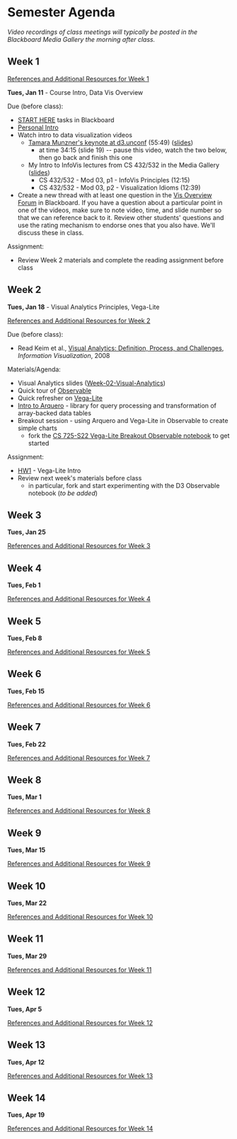 # Semester Agenda

*Video recordings of class meetings will typically be posted in the Blackboard Media Gallery the morning after class.*

## Week 1

[References and Additional Resources for Week 1](resources.md#week-1)

**Tues, Jan 11** - Course Intro, Data Vis Overview

Due (before class):
* [START HERE](https://www.blackboard.odu.edu/webapps/blackboard/content/listContentEditable.jsp?content_id=_10496528_1&course_id=_394424_1&mode=reset) tasks in Blackboard
* [Personal Intro](https://www.blackboard.odu.edu/webapps/discussionboard/do/forum?action=list_threads&course_id=_394424_1&nav=discussion_board_entry&conf_id=_457380_1&forum_id=_495686_1)
* Watch intro to data visualization videos
  * [Tamara Munzner's keynote at d3.unconf](https://www.youtube.com/watch?v=jVC6SQS23ak) (55:49) ([slides](https://www.cs.ubc.ca/~tmm/talks/minicourse14/vad15d3unconf.pdf))
     * at time 34:15 (slide 19) -- pause this video, watch the two below, then go back and finish this one
  * My Intro to InfoVis lectures from CS 432/532 in the Media Gallery ([slides](https://docs.google.com/presentation/d/1dnKwKgOAWQ37QzHXxbbIZ-J4R8KYFO4Ss12VFkit-wA/edit?usp=sharing))
    * CS 432/532 - Mod 03, p1 - InfoVis Principles (12:15)
    * CS 432/532 - Mod 03, p2 - Visualization Idioms (12:39)
* Create a new thread with at least one question in the [Vis Overview Forum](https://www.blackboard.odu.edu/webapps/discussionboard/do/forum?action=list_threads&course_id=_394424_1&nav=discussion_board_entry&conf_id=_457380_1&forum_id=_517326_1) in Blackboard. If you have a question about a particular point in one of the videos, make sure to note video, time, and slide number so that we can reference back to it. Review other students' questions and use the rating mechanism to endorse ones that you also have. We'll discuss these in class.

Assignment:
* Review Week 2 materials and complete the reading assignment before class

## Week 2
**Tues, Jan 18** - Visual Analytics Principles, Vega-Lite 

[References and Additional Resources for Week 2](resources.md#week-2)

Due (before class):
* Read Keim et al., [Visual Analytics: Definition, Process, and Challenges](https://d-nb.info/1098134664/34), *Information Visualization*, 2008

Materials/Agenda:
* Visual Analytics slides ([Week-02-Visual-Analytics](https://docs.google.com/presentation/d/1-P6DoGLG0CkWuQUfgqJ3MZSJoxZPF_HuX3WkK7fBQEQ/edit#slide=id.g92989c8d88_0_0))
* Quick tour of [Observable](https://observablehq.com/@observablehq/a-taste-of-observable)
* Quick refresher on [Vega-Lite](https://observablehq.com/collection/@observablehq/observable-for-vega-lite)
* [Intro to Arquero](https://observablehq.com/@uwdata/introducing-arquero) - library for query processing and transformation of array-backed data tables
* Breakout session - using Arquero and Vega-Lite in Observable to create simple charts
   * fork the [CS 725-S22 Vega-Lite Breakout Observable notebook](https://observablehq.com/@weiglemc/cs-725-s22-vega-lite-breakout-notebook) to get started

Assignment: 
* [HW1](HW1.md) - Vega-Lite Intro
* Review next week's materials before class
   * in particular, fork and start experimenting with the D3 Observable notebook (*to be added*)

## Week 3
**Tues, Jan 25**

[References and Additional Resources for Week 3](resources.md#week-3)


## Week 4
**Tues, Feb 1**

[References and Additional Resources for Week 4](resources.md#week-4)


## Week 5
**Tues, Feb 8**

[References and Additional Resources for Week 5](resources.md#week-5)

## Week 6
**Tues, Feb 15**

[References and Additional Resources for Week 6](resources.md#week-6)


## Week 7
**Tues, Feb 22**

[References and Additional Resources for Week 7](resources.md#week-7)


## Week 8
**Tues, Mar 1**

[References and Additional Resources for Week 8](resources.md#week-8)

## Week 9
**Tues, Mar 15**

[References and Additional Resources for Week 9](resources.md#week-9)

## Week 10
**Tues, Mar 22**

[References and Additional Resources for Week 10](resources.md#week-10)

## Week 11
**Tues, Mar 29**

[References and Additional Resources for Week 11](resources.md#week-11)

## Week 12
**Tues, Apr 5**

[References and Additional Resources for Week 12](resources.md#week-12)

## Week 13
**Tues, Apr 12**

[References and Additional Resources for Week 13](resources.md#week-13)

## Week 14
**Tues, Apr 19**

[References and Additional Resources for Week 14](resources.md#week-14)
